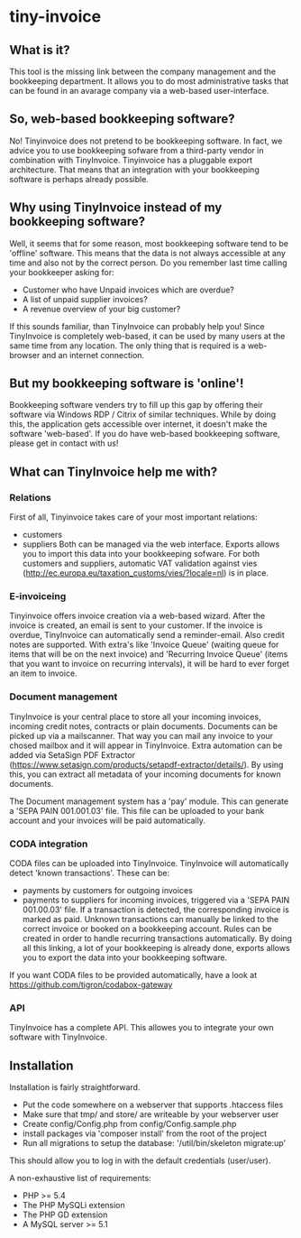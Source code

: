 # tiny-invoice

## What is it?

This tool is the missing link between the company management and the 
bookkeeping department. It allows you to do most administrative tasks that can 
be found in an avarage company via a web-based user-interface.

## So, web-based bookkeeping software?

No! Tinyinvoice does not pretend to be bookkeeping software. In fact, we advice
you to use bookkeeping sofware from a third-party vendor in combination with
TinyInvoice. Tinyinvoice has a pluggable export architecture. That means that
an integration with your bookkeeping software is perhaps already possible.

## Why using TinyInvoice instead of my bookkeeping software?

Well, it seems that for some reason, most bookkeeping software tend to be 
'offline' software. This means that the data is not always accessible at any
time and also not by the correct person. Do you remember last time calling
your bookkeeper asking for:
- Customer who have Unpaid invoices which are overdue?
- A list of unpaid supplier invoices?
- A revenue overview of your big customer?

If this sounds familiar, than TinyInvoice can probably help you! Since
TinyInvoice is completely web-based, it can be used by many users at the same 
time from any location. The only thing that is required is a web-browser and
an internet connection.

## But my bookkeeping software is 'online'!

Bookkeeping software venders try to fill up this gap by offering their 
software via Windows RDP / Citrix of similar techniques. While by doing this,
the application gets accessible over internet, it doesn't make the software
'web-based'. 
If you do have web-based bookkeeping software, please get in contact with us!

## What can TinyInvoice help me with?

### Relations

First of all, Tinyinvoice takes care of your most important relations:
- customers
- suppliers
Both can be managed via the web interface. Exports allows you to import this
data into your bookkeeping sofware.
For both customers and suppliers, automatic VAT validation against vies 
(http://ec.europa.eu/taxation_customs/vies/?locale=nl) is in place.

### E-invoiceing

Tinyinvoice offers invoice creation via a web-based wizard. After the invoice
is created, an email is sent to your customer.
If the invoice is overdue, TinyInvoice can automatically send a reminder-email.
Also credit notes are supported.
With extra's like 'Invoice Queue' (waiting queue for items that will be on the
next invoice) and 'Recurring Invoice Queue' (items that you want to invoice 
on recurring intervals), it will be hard to ever forget an item to invoice.

### Document management

TinyInvoice is your central place to store all your incoming invoices, incoming
credit notes, contracts or plain documents. 
Documents can be picked up via a mailscanner. That way you can mail any invoice
to your chosed mailbox and it will appear in TinyInvoice.
Extra automation can be added via SetaSign PDF Extractor 
(https://www.setasign.com/products/setapdf-extractor/details/). By using this,
you can extract all metadata of your incoming documents for known documents.

The Document management system has a 'pay' module. This can generate a 'SEPA 
PAIN 001.001.03' file. This file can be uploaded to your bank account and 
your invoices will be paid automatically.

### CODA integration

CODA files can be uploaded into TinyInvoice. TinyInvoice will automatically
detect 'known transactions'. These can be:
- payments by customers for outgoing invoices
- payments to suppliers for incoming invoices, triggered via a 
'SEPA PAIN 001.00.03' file.
If a transaction is detected, the corresponding invoice is marked as paid.
Unknown transactions can manually be linked to the correct invoice or booked
on a bookkeeping account.
Rules can be created in order to handle recurring transactions automatically.
By doing all this linking, a lot of your bookkeeping is already done, exports
allows you to export the data into your bookkeeping software.

If you want CODA files to be provided automatically, have a look at 
https://github.com/tigron/codabox-gateway

### API

TinyInvoice has a complete API. This allowes you to integrate your own software
with TinyInvoice. 


## Installation

Installation is fairly straightforward.

  * Put the code somewhere on a webserver that supports .htaccess files
  * Make sure that tmp/ and store/ are writeable by your webserver user
  * Create config/Config.php from config/Config.sample.php
  * install packages via 'composer install' from the root of the project
  * Run all migrations to setup the database: '/util/bin/skeleton migrate:up'

This should allow you to log in with the default credentials (user/user).

A non-exhaustive list of requirements:

  * PHP >= 5.4
  * The PHP MySQLi extension
  * The PHP GD extension
  * A MySQL server >= 5.1
